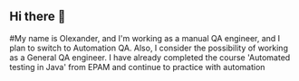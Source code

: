 ## Hi there 👋
#My name is Olexander, and I'm working as a manual QA engineer, and I plan to switch to Automation QA.
Also, I consider the possibility of working as a General QA engineer.
I have already completed the course 'Automated testing in Java' from EPAM and continue to practice with automation
<!--
**Olexandr29/Olexandr29** is a ✨ _special_ ✨ repository because its `README.md` (this file) appears on your GitHub profile.

Here are some ideas to get you started:

- 🔭 I’m currently working on ...
- 🌱 I’m currently learning ...
- 👯 I’m looking to collaborate on ...
- 🤔 I’m looking for help with ...
- 💬 Ask me about ...
- 📫 How to reach me: ...
- 😄 Pronouns: ...
- ⚡ Fun fact: ...
-->
